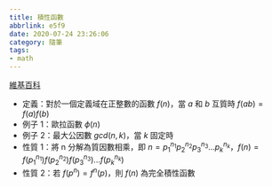 ```yaml
---
title: 積性函數
abbrlink: e5f9
date: 2020-07-24 23:26:06
category: 隨筆
tags:
- math
---
```

[維基百科](https://zh.wikipedia.org/wiki/%E7%A9%8D%E6%80%A7%E5%87%BD%E6%95%B8)
<!-- more -->
* 定義：對於一個定義域在正整數的函數 $f(n)$，當 $a$ 和 $b$ 互質時 $f(ab)=f(a)f(b)$
* 例子 1：歐拉函數 $\phi(n)$
* 例子 2：最大公因數 $gcd(n,k)$，當 $k$ 固定時
* 性質 1：將 n 分解為質因數相乘，即 $n=p_1^{n_1}p_2^{n_2}p_3^{n_3}...p_k^{n_k}$，$f(n)=f(p_1^{n_1})f(p_2^{n_2})f(p_3^{n_3})...f(p_k^{n_k})$
* 性質 2：若 $f(p^n)=f^n(p)$，則 $f(n)$ 為完全積性函數